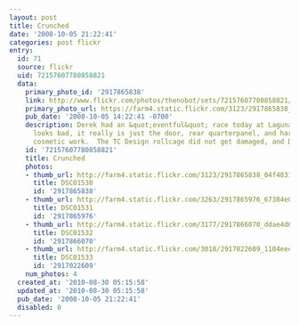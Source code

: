 ```yaml
---
layout: post
title: Crunched
date: '2008-10-05 21:22:41'
categories: post flickr
entry:
  id: 71
  source: flickr
  uid: 72157607780858821
  data:
    primary_photo_id: '2917865838'
    link: http://www.flickr.com/photos/thenobot/sets/72157607780858821/
    primary_photo_url: https://farm4.static.flickr.com/3123/2917865838_04f4831063_m.jpg
    pub_date: '2008-10-05 14:22:41 -0700'
    description: Derek had an &quot;eventful&quot; race today at Laguna.  Though it
      looks bad, it really is just the door, rear quarterpanel, and hardtop that need
      cosmetic work.  The TC Design rollcage did not get damaged, and Derek was unhurt.
    id: '72157607780858821'
    title: Crunched
    photos:
    - thumb_url: http://farm4.static.flickr.com/3123/2917865838_04f4831063_s.jpg
      title: DSC01530
      id: '2917865838'
    - thumb_url: http://farm4.static.flickr.com/3263/2917865976_67384e0748_s.jpg
      title: DSC01531
      id: '2917865976'
    - thumb_url: http://farm4.static.flickr.com/3177/2917866070_ddae4d6407_s.jpg
      title: DSC01532
      id: '2917866070'
    - thumb_url: http://farm4.static.flickr.com/3018/2917022609_1104eee3b0_s.jpg
      title: DSC01533
      id: '2917022609'
    num_photos: 4
  created_at: '2010-08-30 05:15:58'
  updated_at: '2010-08-30 05:15:58'
  pub_date: '2008-10-05 21:22:41'
  disabled: 0
---
```

